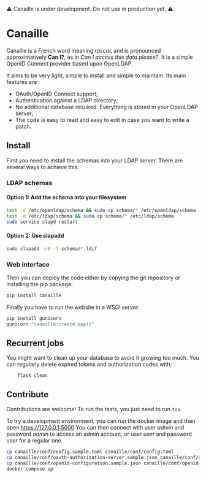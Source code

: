 ⚠ Canaille is under development. Do not use in production yet. ⚠

# Canaille

Canaille is a French word meaning *rascal*, and is pronounced approximatively **Can I?**,
as in *Can I access this data please?*. It is a simple OpenID Connect provider based upon OpenLDAP.

It aims to be very light, simple to install and simple to maintain. Its main features are :
- OAuth/OpenID Connect support;
- Authentication against a LDAP directory;
- No additional database required. Everything is stored in your OpenLDAP server;
- The code is easy to read and easy to edit in case you want to write a patch.

## Install

First you need to install the schemas into your LDAP server. There are several ways to achieve this:

### LDAP schemas

#### Option 1: Add the schema into your filesystem

```bash
test -d /etc/openldap/schema && sudo cp schema/* /etc/openldap/schema
test -d /etc/ldap/schema && sudo cp schema/* /etc/ldap/schema
sudo service slapd restart
```

#### Option 2: Use slapadd

```bash
sudo slapadd -n0 -l schema/*.ldif
```

### Web interface

Then you can deploy the code either by copying the git repository or installing the pip package:

```bash
pip install canaille
```

Finally you have to run the website in a WSGI server:

```bash
pip install gunicorn
gunicorn "canaille:create_app()"
```

## Recurrent jobs

You might want to clean up your database to avoid it growing too much. You can regularly delete
expired tokens and authorization codes with:

```
    flask clean
```

## Contribute

Contributions are welcome!
To run the tests, you just need to run `tox`.

To try a development environment, you can run the docker image and then open https://127.0.0.1:5000
You can then connect with user *admin* and password *admin* to access an admin account, or user *user* and password *user* for a regular one.

```bash
cp canaille/conf/config.sample.toml canaille/conf/config.toml
cp canaille/conf/oauth-authorization-server.sample.json canaille/conf/oauth-authorization-server.json
cp canaille/conf/openid-configuration.sample.json canaille/conf/openid-configuration.json
docker-compose up
```

